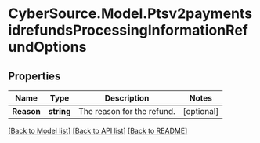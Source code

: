 # CyberSource.Model.Ptsv2paymentsidrefundsProcessingInformationRefundOptions
## Properties

Name | Type | Description | Notes
------------ | ------------- | ------------- | -------------
**Reason** | **string** | The reason for the refund. | [optional] 

[[Back to Model list]](../README.md#documentation-for-models) [[Back to API list]](../README.md#documentation-for-api-endpoints) [[Back to README]](../README.md)

